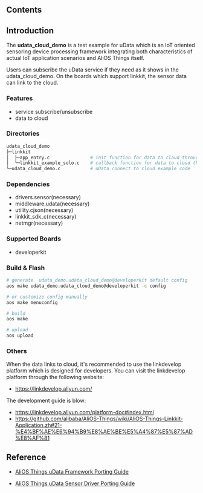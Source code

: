## Contents

## Introduction

The **udata\_cloud\_demo** is a test example for uData which is an IoT oriented sensoring device processing framework integrating both characteristics of actual IoT application scenarios and AliOS Things itself.

Users can subscribe the uData service if they need as it shows in the udata_cloud_demo. On the boards which support linkkit, the sensor data can link to the cloud.

### Features

- service subscribe/unsubscribe
- data to cloud

### Directories

```sh
udata_cloud_demo
├─linkkit
│  ├─app_entry.c               # init function for data to cloud through linkkit
│  └─linkkit_example_solo.c    # callback function for data to cloud through linkkit
└─udata_cloud_demo.c           # uData connect to cloud example code
```

### Dependencies

- drivers.sensor(necessary)
- middleware.udata(necessary)
- utility.cjson(necessary)
- linkkit_sdk_c(necessary)
- netmgr(necessary)

### Supported Boards

- developerkit

### Build & Flash

```sh
# generate  udata_demo.udata_cloud_demo@developerkit default config
aos make udata_demo.udata_cloud_demo@developerkit -c config

# or customize config manually
aos make menuconfig

# build
aos make

# upload
aos upload
```

### Others

When the data links to cloud, it's recommended to use the linkdevelop platform which is designed for developers.
You can visit the linkdevelop platform through the following website:

- https://linkdevelop.aliyun.com/

The development guide is blow:

- https://linkdevelop.aliyun.com/platform-doc#index.html
- https://github.com/alibaba/AliOS-Things/wiki/AliOS-Things-Linkkit-Application.zh#21-%E4%BF%AE%E6%94%B9%E8%AE%BE%E5%A4%87%E5%87%AD%E8%AF%81

## Reference

- [AliOS Things uData Framework Porting Guide](https://github.com/alibaba/AliOS-Things/wiki/AliOS-Things-uData-Framework-Porting-Guide)

- [AliOS Things uData Sensor Driver Porting Guide](https://github.com/alibaba/AliOS-Things/wiki/AliOS-Things-uData-Sensor-Driver-Porting-Guide)
